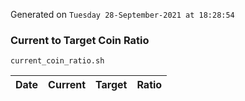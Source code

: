 Generated on `Tuesday 28-September-2021 at 18:28:54`

### Current to Target Coin Ratio
`current_coin_ratio.sh`

Date|Current|Target|Ratio
---|---|---|---
